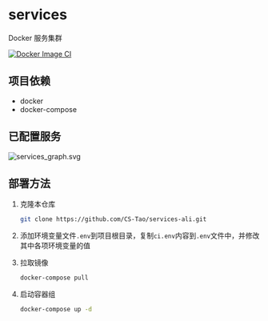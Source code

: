 # services

Docker 服务集群

[![Docker Image CI](https://github.com/CS-Tao/services-ali/workflows/Docker%20Compose%20CI/badge.svg)](https://github.com/CS-Tao/services-ali/actions)

## 项目依赖

- docker
- docker-compose

## 已配置服务

![services_graph.svg](https://home.cs-tao.cc/services-ali/services_graph.svg)

## 部署方法

1. 克隆本仓库

   ```bash
   git clone https://github.com/CS-Tao/services-ali.git
   ```

1. 添加环境变量文件`.env`到项目根目录，复制`ci.env`内容到`.env`文件中，并修改其中各项环境变量的值

1. 拉取镜像

   ```bash
   docker-compose pull
   ```

1. 启动容器组

   ```bash
   docker-compose up -d
   ```
